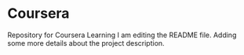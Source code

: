 # Coursera
Repository for Coursera Learning
I am editing the README file. Adding some more details about the project description.
